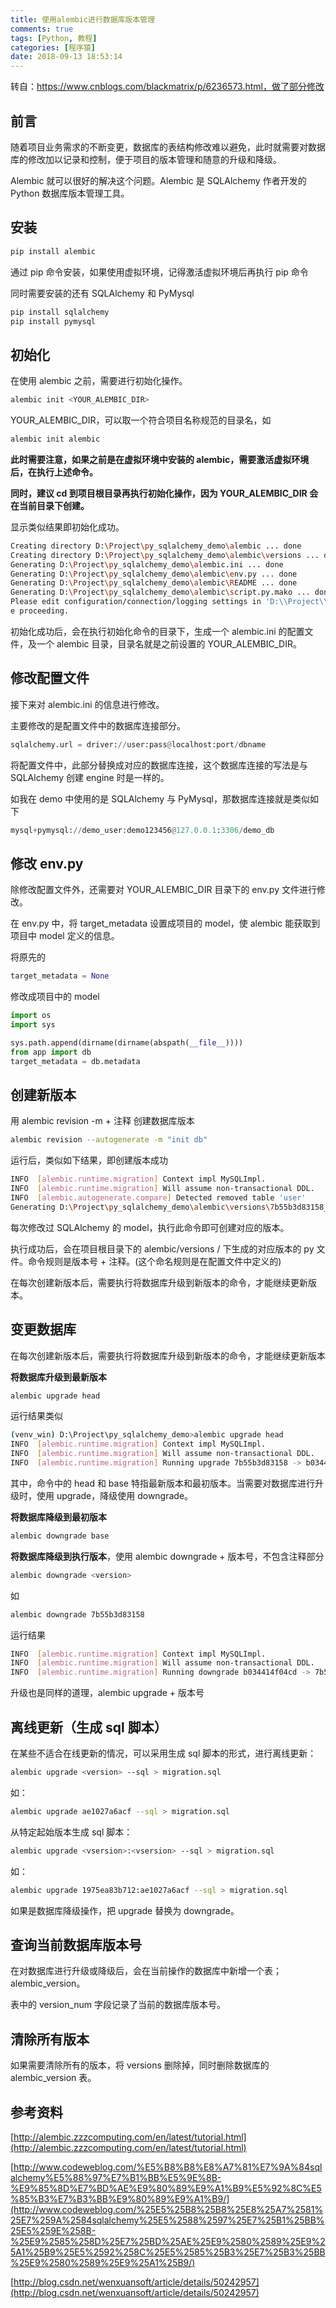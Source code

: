 ```yaml
---
title: 使用alembic进行数据库版本管理
comments: true
tags: [Python, 教程]
categories: [程序猿]
date: 2018-09-13 18:53:14
---
```


转自：https://www.cnblogs.com/blackmatrix/p/6236573.html，做了部分修改

## 前言

随着项目业务需求的不断变更，数据库的表结构修改难以避免，此时就需要对数据库的修改加以记录和控制，便于项目的版本管理和随意的升级和降级。

Alembic 就可以很好的解决这个问题。Alembic 是 SQLAlchemy 作者开发的 Python 数据库版本管理工具。
<!--more-->

## 安装

```bash
pip install alembic
```

通过 pip 命令安装，如果使用虚拟环境，记得激活虚拟环境后再执行 pip 命令

同时需要安装的还有 SQLAlchemy 和 PyMysql

```bash
pip install sqlalchemy
pip install pymysql
```

## 初始化

在使用 alembic 之前，需要进行初始化操作。

```bash
alembic init <YOUR_ALEMBIC_DIR>
```

YOUR_ALEMBIC_DIR，可以取一个符合项目名称规范的目录名，如

```bash
alembic init alembic
```

**此时需要注意，如果之前是在虚拟环境中安装的 alembic，需要激活虚拟环境后，在执行上述命令。**

**同时，建议 cd 到项目根目录再执行初始化操作，因为 YOUR_ALEMBIC_DIR 会在当前目录下创建。**

显示类似结果即初始化成功。

```bash
Creating directory D:\Project\py_sqlalchemy_demo\alembic ... done
Creating directory D:\Project\py_sqlalchemy_demo\alembic\versions ... done
Generating D:\Project\py_sqlalchemy_demo\alembic.ini ... done
Generating D:\Project\py_sqlalchemy_demo\alembic\env.py ... done
Generating D:\Project\py_sqlalchemy_demo\alembic\README ... done
Generating D:\Project\py_sqlalchemy_demo\alembic\script.py.mako ... done
Please edit configuration/connection/logging settings in 'D:\\Project\\py_sqlalchemy_demo\\alembic.ini' befor
e proceeding.
```

初始化成功后，会在执行初始化命令的目录下，生成一个 alembic.ini 的配置文件，及一个 alembic 目录，目录名就是之前设置的 YOUR_ALEMBIC_DIR。

## 修改配置文件

接下来对 alembic.ini 的信息进行修改。

主要修改的是配置文件中的数据库连接部分。

```python
sqlalchemy.url = driver://user:pass@localhost:port/dbname
```

将配置文件中，此部分替换成对应的数据库连接，这个数据库连接的写法是与 SQLAlchemy 创建 engine 时是一样的。

如我在 demo 中使用的是 SQLAlchemy 与 PyMysql，那数据库连接就是类似如下

```python
mysql+pymysql://demo_user:demo123456@127.0.0.1:3306/demo_db
```

## 修改 env.py

除修改配置文件外，还需要对 YOUR_ALEMBIC_DIR 目录下的 env.py 文件进行修改。

在 env.py 中，将 target_metadata 设置成项目的 model，使 alembic 能获取到项目中 model 定义的信息。

将原先的

```python
target_metadata = None
```

修改成项目中的 model
```python
import os
import sys

sys.path.append(dirname(dirname(abspath(__file__))))
from app import db
target_metadata = db.metadata
```

## 创建新版本

用 alembic revision -m + 注释 创建数据库版本

```bash
alembic revision --autogenerate -m "init db"
```

运行后，类似如下结果，即创建版本成功

```bash
INFO  [alembic.runtime.migration] Context impl MySQLImpl.
INFO  [alembic.runtime.migration] Will assume non-transactional DDL.
INFO  [alembic.autogenerate.compare] Detected removed table 'user'
Generating D:\Project\py_sqlalchemy_demo\alembic\versions\7b55b3d83158_create_tables.py ... done
```

每次修改过 SQLAlchemy 的 model，执行此命令即可创建对应的版本。

执行成功后，会在项目根目录下的 alembic/versions / 下生成的对应版本的 py 文件。命令规则是版本号 + 注释。(这个命名规则是在配置文件中定义的)

在每次创建新版本后，需要执行将数据库升级到新版本的命令，才能继续更新版本。

## 变更数据库

在每次创建新版本后，需要执行将数据库升级到新版本的命令，才能继续更新版本

**将数据库升级到最新版本**

```bash
alembic upgrade head
```

运行结果类似

```bash
(venv_win) D:\Project\py_sqlalchemy_demo>alembic upgrade head
INFO  [alembic.runtime.migration] Context impl MySQLImpl.
INFO  [alembic.runtime.migration] Will assume non-transactional DDL.
INFO  [alembic.runtime.migration] Running upgrade 7b55b3d83158 -> b034414f04cd, create tables02
```

其中，命令中的 head 和 base 特指最新版本和最初版本。当需要对数据库进行升级时，使用 upgrade，降级使用 downgrade。

**将数据库降级到最初版本**

```bash
alembic downgrade base
```

**将数据库降级到执行版本**，使用 alembic downgrade + 版本号，不包含注释部分

```bash
alembic downgrade <version>
```

如

```bash
alembic downgrade 7b55b3d83158
```

运行结果

```bash
INFO  [alembic.runtime.migration] Context impl MySQLImpl.
INFO  [alembic.runtime.migration] Will assume non-transactional DDL.
INFO  [alembic.runtime.migration] Running downgrade b034414f04cd -> 7b55b3d83158, create tables02
```

升级也是同样的道理，alembic upgrade + 版本号

## 离线更新（生成 sql 脚本）

在某些不适合在线更新的情况，可以采用生成 sql 脚本的形式，进行离线更新：

```bash
alembic upgrade <version> --sql > migration.sql
```

如：

```bash
alembic upgrade ae1027a6acf --sql > migration.sql
```

从特定起始版本生成 sql 脚本：

```bash
alembic upgrade <vsersion>:<vsersion> --sql > migration.sql
```

如：

```bash
alembic upgrade 1975ea83b712:ae1027a6acf --sql > migration.sql
```

如果是数据库降级操作，把 upgrade 替换为 downgrade。

## 查询当前数据库版本号

在对数据库进行升级或降级后，会在当前操作的数据库中新增一个表；alembic_version。

表中的 version_num 字段记录了当前的数据库版本号。

## 清除所有版本

如果需要清除所有的版本，将 versions 删除掉，同时删除数据库的 alembic_version 表。

## 参考资料

[http://alembic.zzzcomputing.com/en/latest/tutorial.html](http://alembic.zzzcomputing.com/en/latest/tutorial.html)

[http://www.codeweblog.com/%E5%B8%B8%E8%A7%81%E7%9A%84sqlalchemy%E5%88%97%E7%B1%BB%E5%9E%8B-%E9%85%8D%E7%BD%AE%E9%80%89%E9%A1%B9%E5%92%8C%E5%85%B3%E7%B3%BB%E9%80%89%E9%A1%B9/](http://www.codeweblog.com/%25E5%25B8%25B8%25E8%25A7%2581%25E7%259A%2584sqlalchemy%25E5%2588%2597%25E7%25B1%25BB%25E5%259E%258B-%25E9%2585%258D%25E7%25BD%25AE%25E9%2580%2589%25E9%25A1%25B9%25E5%2592%258C%25E5%2585%25B3%25E7%25B3%25BB%25E9%2580%2589%25E9%25A1%25B9/)

[http://blog.csdn.net/wenxuansoft/article/details/50242957](http://blog.csdn.net/wenxuansoft/article/details/50242957)